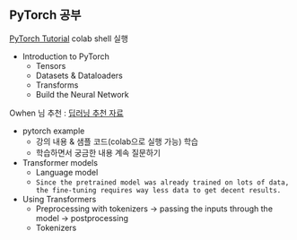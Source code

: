 ## PyTorch 공부

[PyTorch Tutorial](https://pytorch.org/tutorials/) colab shell 실행

- Introduction to PyTorch
  - Tensors
  - Datasets & Dataloaders
  - Transforms
  - Build the Neural Network



Owhen 님 추천 : [딥러닝 추천 자료](https://github.com/huggingface/transformers)

- pytorch example
  - 강의 내용 & 샘플 코드(colab으로 실행 가능) 학습
  - 학습하면서 궁금한 내용 계속 질문하기
- Transformer models
  - Language model
  - `Since the pretrained model was already trained on lots of data, the fine-tuning requires way less data to get decent results.`
- Using Transformers
  - Preprocessing with tokenizers -> passing the inputs through the model -> postprocessing
  - Tokenizers
